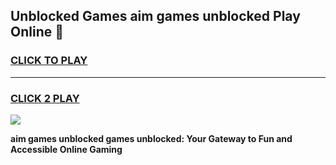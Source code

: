 
## Unblocked Games aim games unblocked Play Online 👋
<h3>
<a href="https://news.freeplayer.one?title=aim_games_unblocked&ref=17F">CLICK TO PLAY</a></h3>
<hr>

<h3>
<a href="https://news.freeplayer.one?title=aim_games_unblocked&ref=17F">CLICK 2 PLAY</a>
  
</h3>

<a href="https://news.freeplayer.one?title=aim_games_unblocked&ref=17F/"><img src="https://clearcache.store/games.png"></a>


**aim games unblocked games unblocked: Your Gateway to Fun and Accessible Online Gaming**
